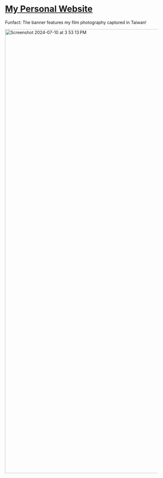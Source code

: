 # [My Personal Website](https://conniehsu.netlify.app)

Funfact: The banner features my film photography captured in Taiwan!

<img width="1464" alt="Screenshot 2024-07-10 at 3 53 13 PM" src="https://github.com/coniiiettn/personal-website/assets/132239088/9fc52042-3f93-4029-8eba-15a4fdb59355">

